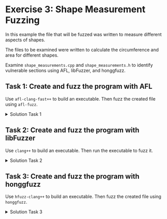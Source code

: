 # Exercise 3: Shape Measurement Fuzzing

In this example the file that will be fuzzed was written to measure different aspects of shapes.

The files to be examined were written to calculate the circumference and area for different shapes.

Examine ```shape_measurements.cpp``` and ```shape_measurements.h``` to identify vulnerable sections using AFL, libFuzzer, and honggfuzz.

## Task 1: Create and fuzz the program with AFL

Use ```afl-clang-fast++``` to build an executable. Then fuzz the created file using ```afl-fuzz```.

<details>
<summary>Solution Task 1</summary>

An option that can be taken is to change the structure of the file to use the function ```extern "C" int LLVMFuzzerTestOneInput```.

```
afl-clang-fast++ -fsanitize=fuzzer -o harness_afl shape_measurements_fuzzed.cpp
```

The created executable is saved to ```harness_afl```. In the edited file, the inputs accepted by the program are comma-delimited. To provide a seed input value, a test string is created and saved in a directory called ```input_afl```.

```
echo "1,15" > input_afl/test1
echo "2,30" > input_afl/test2
echo "3,10,10" > input_afl/test3
```

Now ```afl-fuzz``` is used to test the created file.

```
afl-fuzz -i input_afl/ -o output_afl/ ./harness_afl
``` 

* -i input_afl/ - The input directory that seeds inputs are saved.
* -o output_afl/ - Directory where results are saved.
* ./harness_afl - The target executable under test.


The results can be found in ```output_afl/default/crashes/```.

</details>


## Task 2: Create and fuzz the program with libFuzzer

Use ```clang++``` to build an executable. Then run the executable to fuzz it.

<details>
<summary>Solution Task 2</summary>

The file that can be used is the same harness that was created from Task 1. Start by building an executable with ```clang++```. Make sure to use the ```-fsanitize``` option.

```
clang++ -g -O1 -fsanitize=fuzzer -o harness_libfuzzer shape_measurements_fuzzed.cpp
```

From that executable, it can now be fuzzed. In the command provided below, we run libfuzzer with options to ignore crashes and save those crashes to a specific directory.

```
./harness_libfuzzer -artifact_prefix=libfuzzer_crashes/
``` 
* -artifact_prefix=libfuzzer_crashes/ - This option saved created crash files to the directory provided.


There are experimental options where libfuzzer can be run in a continious manner similar to AFL even when a crash is encountered. Instructions for performing such a run are provided below. A warning to be aware of is that after running this command, you will be unable to enter ```Ctrl+C``` to stop the run. Using ```Ctrl+Z``` will exit the Docker window, but will not close the container completely. 

```
./harness_libfuzzer -fork=1 -ignore_crashes=1 -artifact_prefix=libfuzzer_crashes
```

</details>


## Task 3: Create and fuzz the program with honggfuzz

Use ```hfuzz-clang++``` to build an executable. Then fuzz the created file using ```honggfuzz```.


<details>
<summary>Solution Task 3</summary>

An option that can be taken is to change the structure of the file to use the function ```extern "C" int LLVMFuzzerTestOneInput```.

Once the harness has been created, build an executable with ```hfuzz-clang++```.

```
hfuzz-clang++ -g -fsanitize=fuzzer,address shape_measurements_fuzzed.cpp -o harness_honggfuzz
```
* -g - Generates source-level debug information
* -fsanitize=fuzzer,address - Set the fuzzing options that will be used.


With the executable created, it can now be fuzzed. An input directory that contains sample inputs will be provided and then options to select STDIN and a crash directory is also provided. The same inputs from Task 1, will be used. These inputs will be saved into a directory named ```input_hongfuzz```

```
mkdir input_honggfuzz &&
echo "1,15" > input_honggfuzz/test1 &&
echo "2,30" > input_honggfuzz/test2 &&
echo "3,10,10" > input_honggfuzz/test3
```

```
mkdir output_honggfuzz
honggfuzz -i input_honggfuzz/ -s --crashdir=output_honggfuzz -- ./harness_honggfuzz
```

This will generate a large number of crash files inside of ```output_honggfuzz```. Currently there is not an option to minimize the generated outputs as there is with AFL ```afl-cmin``` and then the ```-merge``` flag with libfuzzer.

</details>

